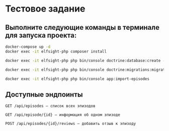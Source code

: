 <h1>Тестовое задание</h1>

## Выполните следующие команды в терминале для запуска проекта:

```bash
docker-compose up -d
docker exec -it elfsight-php composer install
```
```bash
docker exec -it elfsight-php php bin/console doctrine:database:create --if-not-exists
```
```bash
docker exec -it elfsight-php php bin/console doctrine:migrations:migrate --no-interaction
```
```bash
docker exec -it elfsight-php php bin/console app:import-episodes
```

## Доступные эндпоинты
```
GET /api/episodes — список всех эпизодов

GET /api/episode/{id} — информация об одном эпизоде

POST /api/episodes/{id}/reviews — добавить отзыв к эпизоду
```